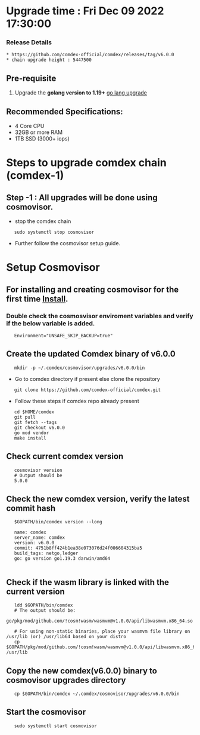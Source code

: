 # Upgrade time : Fri Dec 09 2022 17:30:00

### Release Details
    * https://github.com/comdex-official/comdex/releases/tag/v6.0.0
    * chain upgrade height : 5447500


## Pre-requisite
1. Upgrade the **golang version to 1.19+** [go lang upgrade](https://go.dev/doc/install)

## Recommended Specifications:
   * 4 Core CPU
   * 32GB or more RAM
   * 1TB SSD (3000+ iops)

# Steps to upgrade comdex chain (comdex-1)

## Step -1 : All upgrades will be done using cosmovisor.

* stop the comdex chain

```shell
   sudo systemctl stop cosmovisor
```

* Further follow the cosmovisor setup guide.

# Setup Cosmovisor

## For installing and creating cosmovisor for the first time [Install](https://github.com/comdex-official/networks/blob/main/testnet/cosmovisor-setup.md). 

### Double check the cosmosvisor enviroment variables and verify if the below variable is added.

```shell
   Environment="UNSAFE_SKIP_BACKUP=true"
```

## Create the updated Comdex binary of v6.0.0

```shell
   mkdir -p ~/.comdex/cosmovisor/upgrades/v6.0.0/bin
```
* Go to comdex directory if present else clone the repository

```shell
   git clone https://github.com/comdex-official/comdex.git
```

* Follow these steps if comdex repo already present

```shell
   cd $HOME/comdex
   git pull
   git fetch --tags
   git checkout v6.0.0
   go mod vendor
   make install
```

## Check current comdex version
```shell
   cosmovisor version
   # Output should be
   5.0.0
```

## Check the new comdex version, verify the latest commit hash

```shell
   $GOPATH/bin/comdex version --long

   name: comdex
   server_name: comdex
   version: v6.0.0
   commit: 4751b8ff424b1ea38e073076d24f006604315ba5
   build_tags: netgo,ledger
   go: go version go1.19.3 darwin/amd64


```

## Check if the wasm library is linked with the current version 

```shell
   ldd $GOPATH/bin/comdex
   # The output should be:
   go/pkg/mod/github.com/!cosm!wasm/wasmvm@v1.0.0/api/libwasmvm.x86_64.so

   # For using non-static binaries, place your wasmvm file library on /usr/lib (or) /usr/lib64 based on your distro
   cp $GOPATH/pkg/mod/github.com/!cosm!wasm/wasmvm@v1.0.0/api/libwasmvm.x86_64.so /usr/lib
```


## Copy the new comdex(v6.0.0) binary to cosmovisor upgrades directory

```shell
   cp $GOPATH/bin/comdex ~/.comdex/cosmovisor/upgrades/v6.0.0/bin
```

## Start the cosmovisor

```shell
   sudo systemctl start cosmovisor
```
